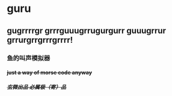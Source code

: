# guru
## gugrrrrgr grrrguuugrrugurgurr guuugrrur grrurgrrgrrrgrrrr!
### 鱼的叫声模拟器
#### ~~just a way of morse code anyway~~
##### ~~玄微出品 必属极（寄）品~~
